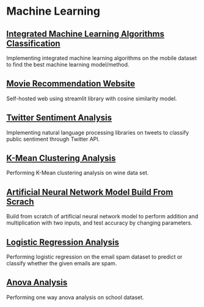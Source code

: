 # Machine Learning

## [Integrated Machine Learning Algorithms Classification](https://github.com/megatronhack/DataScience-Projects/tree/main/Integrated%20ML%20Algorithms%20Classification)
Implementing integrated machine learning algorithms on the mobile dataset to find the best machine learning model/method.<br/>

## [Movie Recommendation Website](https://github.com/megatronhack/DataScience-Projects/blob/main/IMDB%20Movie%20Recomendation%20Website/README.md)
Self-hosted web using streamlit library with cosine similarity model.
<br/>

## [Twitter Sentiment Analysis](https://github.com/megatronhack/DataScience-Projects/tree/main/Twitter%20Sentiment%20Analysis)
Implementing natural language processing libraries on tweets to classify public sentiment through Twitter API.
<br/>

## [K-Mean Clustering Analysis](https://github.com/megatronhack/DataScience-Projects/tree/main/K-Mean%20Clustering%20Analysis)
Performing K-Mean clustering analysis on wine data set.

## [Artificial Neural Network Model Build From Scrach](https://github.com/megatronhack/DataScience-Projects/tree/main/Artificial%20Neural%20Network%20Model%20Build%20from%20Scrach)
Build from scratch of artificial neural network model to perform addition and multiplication with two inputs, and test accuracy by changing parameters.
<br/>

## [Logistic Regression Analysis](https://github.com/megatronhack/DataScience-Projects/tree/main/Logistic%20Regression%20Analysis)
Performing logistic regression on the email spam dataset to predict or classify whether the given emails are spam.
<br/>

## [Anova Analysis](https://github.com/megatronhack/DataScience-Projects/tree/main/Anova%20Analysis)
Performing one way anova analysis on school dataset.
